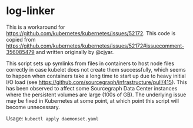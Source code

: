 # log-linker

This is a workaround for https://github.com/kubernetes/kubernetes/issues/52172. This code is copied
from https://github.com/kubernetes/kubernetes/issues/52172#issuecomment-356085479 and written
originally by @cjyar.

This script sets up symlinks from files in containers to host node files correctly in case kubelet
does not create them successfully, which seems to happen when containers take a long time to start
up due to heavy initial I/O load (see https://github.com/sourcegraph/infrastructure/pull/415). This
has been observed to affect some Sourcegraph Data Center instances where the persistent volumes are
large (100s of GB). The underlying issue may be fixed in Kubernetes at some point, at which point
this script will become unnecessary.

Usage: `kubectl apply daemonset.yaml`
